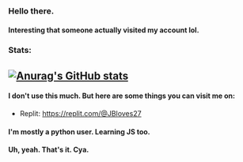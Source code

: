 ### Hello there.
#### Interesting that someone actually visited my account lol.
### Stats:
[![Anurag's GitHub stats](https://github-readme-stats.vercel.app/api?username=JBYT27)](https://github.com/anuraghazra/github-readme-stats)
---
#### I don't use this much. But here are some things you can visit me on:
- Replit: https://replit.com/@JBloves27

#### I'm mostly a python user. Learning JS too.
#### Uh, yeah. That's it. Cya.
